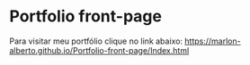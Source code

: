 # Portfolio front-page
 
 Para visitar meu portfólio clique no link abaixo:
 https://marlon-alberto.github.io/Portfolio-front-page/Index.html
